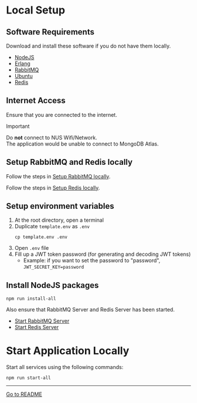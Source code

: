 # Local Setup

## Software Requirements

Download and install these software if you do not have them locally.

- [NodeJS](https://nodejs.org/en/download)
- [Erlang](https://www.erlang.org/downloads)
- [RabbitMQ](https://www.rabbitmq.com/download.html)
- [Ubuntu](https://ubuntu.com/download/desktop)
- [Redis](https://redis.io/download)

## Internet Access

Ensure that you are connected to the internet.

> [!IMPORTANT]
> Do **not** connect to NUS Wifi/Network.\
> The application would be unable to connect to MongoDB Atlas.

## Setup RabbitMQ and Redis locally

Follow the steps in [Setup RabbitMQ locally](LocalRabbitMqSetup).

Follow the steps in [Setup Redis locally](LocalRedisSetup).

## Setup environment variables

1. At the root directory, open a terminal
2. Duplicate `template.env` as `.env`
   ```
   cp template.env .env
   ```
3. Open `.env` file 
4. Fill up a JWT token password
   (for generating and decoding JWT tokens)
    - Example: if you want to set the password to "password",
      `JWT_SECRET_KEY=password`

## Install NodeJS packages

```
npm run install-all
```

Also ensure that RabbitMQ Server and Redis Server has been started.
- [Start RabbitMQ Server](LocalRabbitMqSetup#start-rabbitmq-service)
- [Start Redis Server](LocalRedisSetup#start-redis-service)

# Start Application Locally

Start all services using the following commands:

```
npm run start-all
```

---

[Go to README](../README)
